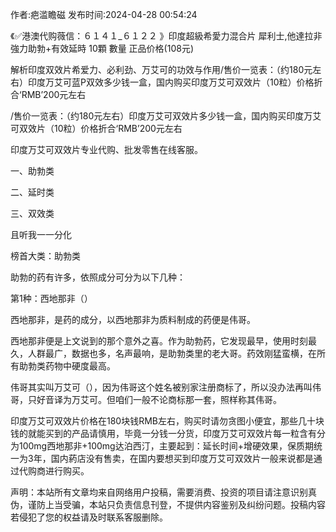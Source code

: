 <p>作者:疤滥瞻磁 发布时间:2024-04-28 00:54:24</p>
<p>《✅港澳代购薇信：６１４１_６１２２ 》印度超級希愛力混合片 犀利士,他達拉非 強力助勃+有效延時 10顆 數量 正品价格(108元) </p>
									<p>解析印度双效片希爱力、必利劲、万艾可的功效与作用/售价一览表：（约180元左右）印度万艾可蓝P双效多少钱一盒，国内购买印度万艾可双效片（10粒）价格折合‘RMB’200元左右</p><p></p><p>/售价一览表：（约180元左右）印度万艾可双效片多少钱一盒，国内购买印度万艾可双效片（10粒）价格折合‘RMB’200元左右</p><p></p><p>印度万艾可双效片专业代购、批发零售在线客服。</p><p></p><p>一、助勃类</p><p></p><p>二、延时类</p><p></p><p>三、双效类</p><p></p><p>且听我一一分化</p><p></p><p>榜首大类：助勃类</p><p></p><p>助勃的药有许多，依照成分可分为以下几种：</p><p></p><p>第1种：西地那非（）</p><p></p><p>西地那非，是药的成分，以西地那非为质料制成的药便是伟哥。</p><p></p><p>西地那非便是上文说到的那个意外之喜。作为助勃药，它发现最早，使用时刻最久，人群最广，数据也多，名声最响，是助勃类里的老大哥。药效刚猛蛮横，在所有助勃类药物中硬度最高。</p><p></p><p>伟哥其实叫万艾可（），因为伟哥这个姓名被别家注册商标了，所以没办法再叫伟哥，只好音译为万艾可。但咱们一般不论商标那一套，照样称其伟哥。</p><p></p><p>印度万艾可双效片价格在180块钱RMB左右，购买时请勿贪图小便宜，那些几十块钱的就能买到的产品请慎用，毕竟一分钱一分货，印度万艾可双效片每一粒含有分为100mg西地那非+100mg达泊西汀，主要起到：延长时间+增硬效果，保质期统一为3年，国内葯店没有售卖，在国内要想买到印度万艾可双效片一般来说都是通过代购商进行购买。</p>				声明：本站所有文章均来自网络用户投稿，需要消费、投资的项目请注意识别真伪，谨防上当受骗，本站只负责信息刊登，不提供内容鉴别及纠纷问题。投稿内容若侵犯了您的权益请及时联系客服删除。				
